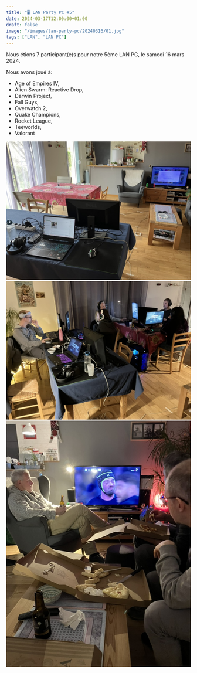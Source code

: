 ```yaml
---
title: "🖥️ LAN Party PC #5"
date: 2024-03-17T12:00:00+01:00
draft: false
image: "/images/lan-party-pc/20240316/01.jpg"
tags: ["LAN", "LAN PC"]
---
```


Nous étions 7 participant(e)s pour notre 5ème LAN PC, le samedi 16 mars 2024.

<!--more-->

Nous avons joué à:

- Age of Empires IV,
- Alien Swarm: Reactive Drop,
- Darwin Project,
- Fall Guys,
- Overwatch 2,
- Quake Champions,
- Rocket League,
- Teeworlds,
- Valorant

![01](/images/lan-party-pc/20240316/01.jpg)
![02](/images/lan-party-pc/20240316/02.jpg)
![02](/images/lan-party-pc/20240316/03.jpg)
